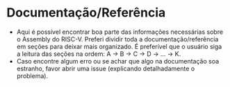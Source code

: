 # Documentação/Referência

* Aqui é possível encontrar boa parte das informações necessárias sobre o Assembly do RISC-V. Preferi dividir toda a documentação/referência
em seções para deixar mais organizado. É preferível que o usuário siga a leitura das seções na ordem: A -> B -> C -> D -> ... -> K.
* Caso encontre algum erro ou se achar que algo na documentação soa estranho, favor abrir uma issue (explicando detalhadamente o problema).
